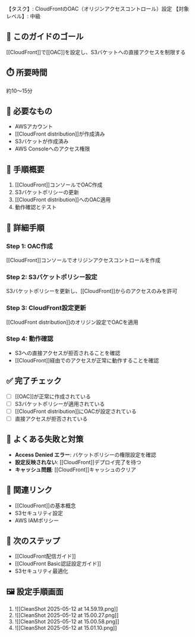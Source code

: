 【タスク】: CloudFrontのOAC（オリジンアクセスコントロール）設定
【対象レベル】: 中級

## 🎯 このガイドのゴール
[[CloudFront]]で[[OAC]]を設定し、S3バケットへの直接アクセスを制限する

## ⏱️ 所要時間
約10〜15分

## 🧰 必要なもの
- AWSアカウント
- [[CloudFront distribution]]が作成済み
- S3バケットが作成済み
- AWS Consoleへのアクセス権限

## 📝 手順概要
1. [[CloudFront]]コンソールでOAC作成
2. S3バケットポリシーの更新
3. [[CloudFront distribution]]へのOAC適用
4. 動作確認とテスト

## 🔧 詳細手順

### Step 1: OAC作成
[[CloudFront]]コンソールでオリジンアクセスコントロールを作成

### Step 2: S3バケットポリシー設定
S3バケットポリシーを更新し、[[CloudFront]]からのアクセスのみを許可

### Step 3: CloudFront設定更新
[[CloudFront distribution]]のオリジン設定でOACを適用

### Step 4: 動作確認
- S3への直接アクセスが拒否されることを確認
- [[CloudFront]]経由でのアクセスが正常に動作することを確認

## ✅ 完了チェック
- [ ] [[OAC]]が正常に作成されている
- [ ] S3バケットポリシーが適用されている
- [ ] [[CloudFront distribution]]にOACが設定されている
- [ ] 直接アクセスが拒否されている

## 🚨 よくある失敗と対策
- **Access Denied エラー**: バケットポリシーの権限設定を確認
- **設定反映されない**: [[CloudFront]]デプロイ完了を待つ
- **キャッシュ問題**: [[CloudFront]]キャッシュのクリア

## 🔄 関連リンク
- [[CloudFront]]の基本概念
- S3セキュリティ設定
- AWS IAMポリシー

## 🚀 次のステップ
- [[CloudFront配信ガイド]]
- [[CloudFront Basic認証設定ガイド]]
- S3セキュリティ最適化

## 🖼️ 設定手順画面
1. ![[CleanShot 2025-05-12 at 14.59.19.png]]
2. ![[CleanShot 2025-05-12 at 15.00.27.png]]
3. ![[CleanShot 2025-05-12 at 15.00.58.png]]
4. ![[CleanShot 2025-05-12 at 15.01.10.png]]
